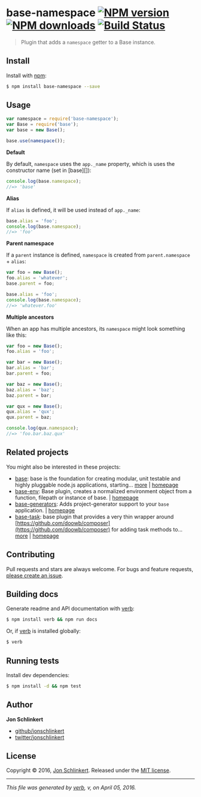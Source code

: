 # base-namespace [![NPM version](https://img.shields.io/npm/v/base-namespace.svg?style=flat)](https://www.npmjs.com/package/base-namespace) [![NPM downloads](https://img.shields.io/npm/dm/base-namespace.svg?style=flat)](https://npmjs.org/package/base-namespace) [![Build Status](https://img.shields.io/travis/jonschlinkert/base-namespace.svg?style=flat)](https://travis-ci.org/jonschlinkert/base-namespace)

> Plugin that adds a `namespace` getter to a Base instance.

## Install

Install with [npm](https://www.npmjs.com/):

```sh
$ npm install base-namespace --save
```

## Usage

```js
var namespace = require('base-namespace');
var Base = require('base');
var base = new Base();

base.use(namespace());
```

**Default**

By default, `namespace` uses the `app._name` property, which is uses the constructor name (set in [base][]):

```js
console.log(base.namespace);
//=> 'base'
```

**Alias**

If `alias` is defined, it will be used instead of `app._name`:

```js
base.alias = 'foo';
console.log(base.namespace);
//=> 'foo'
```

**Parent namespace**

If a `parent` instance is defined, `namespace` is created from `parent.namespace` + `alias`:

```js
var foo = new Base();
foo.alias = 'whatever';
base.parent = foo;

base.alias = 'foo';
console.log(base.namespace);
//=> 'whatever.foo'
```

**Multiple ancestors**

When an app has multiple ancestors, its `namespace` might look something like this:

```js
var foo = new Base();
foo.alias = 'foo';

var bar = new Base();
bar.alias = 'bar';
bar.parent = foo;

var baz = new Base();
baz.alias = 'baz';
baz.parent = bar;

var qux = new Base();
qux.alias = 'qux';
qux.parent = baz;

console.log(qux.namespace);
//=> 'foo.bar.baz.qux'
```

## Related projects

You might also be interested in these projects:

* [base](https://www.npmjs.com/package/base): base is the foundation for creating modular, unit testable and highly pluggable node.js applications, starting… [more](https://www.npmjs.com/package/base) | [homepage](https://github.com/node-base/base)
* [base-env](https://www.npmjs.com/package/base-env): Base plugin, creates a normalized environment object from a function, filepath or instance of base. | [homepage](https://github.com/node-base/base-env)
* [base-generators](https://www.npmjs.com/package/base-generators): Adds project-generator support to your `base` application. | [homepage](https://github.com/node-base/base-generators)
* [base-task](https://www.npmjs.com/package/base-task): base plugin that provides a very thin wrapper around [https://github.com/doowb/composer](https://github.com/doowb/composer) for adding task methods to… [more](https://www.npmjs.com/package/base-task) | [homepage](https://github.com/node-base/base-task)

## Contributing

Pull requests and stars are always welcome. For bugs and feature requests, [please create an issue](https://github.com/jonschlinkert/base-namespace/issues/new).

## Building docs

Generate readme and API documentation with [verb](https://github.com/verbose/verb):

```sh
$ npm install verb && npm run docs
```

Or, if [verb](https://github.com/verbose/verb) is installed globally:

```sh
$ verb
```

## Running tests

Install dev dependencies:

```sh
$ npm install -d && npm test
```

## Author

**Jon Schlinkert**

* [github/jonschlinkert](https://github.com/jonschlinkert)
* [twitter/jonschlinkert](http://twitter.com/jonschlinkert)

## License

Copyright © 2016, [Jon Schlinkert](https://github.com/jonschlinkert).
Released under the [MIT license](https://github.com/jonschlinkert/base-namespace/blob/master/LICENSE).

***

_This file was generated by [verb](https://github.com/verbose/verb), v, on April 05, 2016._
